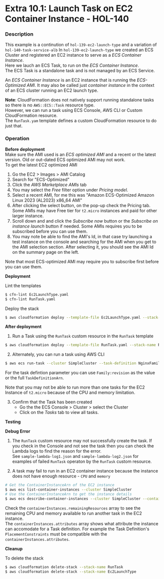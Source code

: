 # Extra 10.1: Launch Task on EC2 Container Instance - HOL-140

### Description

This example is a continution of `hol-139-ec2-launch-type` and a variation of `hol-140-task-service-alb`
In `hol-139-ec2-launch-type` we created an ECS Cluster and registered an EC2 instance to serve as a _ECS Container Instance_.  
Here we lauch an ECS Task, to run on the _ECS Container Instance_.  
The ECS Task is a standalone task and is not managed by an ECS Service.

An _ECS Container Instance_ is an EC2 instance that is running the _ECS-Optimized AMI_. It may also be called just _container instance_ in the context of an ECS cluster running an EC2 launch type.

**Note**: CloudFormation does not natively support running standalone tasks so there is no `AWS::ECS::Task` resource type.  
However, we can run a task using ECS Console, AWS CLI or Custom CloudFormation resource.  
The `RunTask.yam` template defines a custom CloudFormation resource to do just that.

### Operation

**Before deployment**  
Make sure the AMI used is an _ECS optimized AMI_ and a recent or the latest version. Old or out-dated ECS optimized AMI may not work.  
To get the latest EC2 optimized AMI

1. Go the EC2 > Images > AMI Catalog
2. Search for "ECS-Optimized"
3. Click the _AWS Marketplace AMIs_ tab
4. You may select the _Free_ filter option under _Pricing model_.
5. Select a recent AMI, for me this was "Amazon ECS-Optimized Amazon Linux 2023 (AL2023) x86_64 AMI"
6. After clicking the select button, on the pop-up check the Pricing tab. Some AMIs may have Free tier for `t2.micro` instances and paid for other larger instance.
7. Scroll down and and click the _Subscribe now_ button or the _Subscribe on instance launch_ button if needed. Some AMIs requires you to be subscribed before you can use them.
8. You may note be able to find the AMI's Id, in that case try launching a test instance on the console and searching for the AMI when you get to the AMI selection section. After selecting it, you should see the AMI Id on the summary page on the left.

Note that most ECS-optimized AMI may require you to subscribe first before you can use them.

**Deployment**

Lint the templates

```bash
$ cfn-lint Ec2LaunchType.yaml
$ cfn-lint RunTask.yaml
```

Deploy the stack

```bash
$ aws cloudformation deploy --template-file Ec2LaunchType.yaml --stack-name Ec2LaunchType  --capabilities CAPABILITY_NAMED_IAM --parameter-overrides file://private-parameters.json
```

**After deployment**

1. Run a Task using the `RunTask` custom resource in the `RunTask` template

```bash
$ aws cloudformation deploy --template-file RunTask.yaml --stack-name RunTask --capabilities CAPABILITY_NAMED_IAM
```

2. Alternately, you can run a task using AWS CLI

```bash
$ aws ecs run-task --cluster SimpleCluster --task-definition NginxFamily:2 > output-2.json
```

For the task defintion parameter you can use `Family:revision` as the value or the full `TaskDefinitionArn`.

Note that you may not be able to run more than one tasks for the EC2 Instance of `t2.micro` because of the CPU and memory limitation.

3. Confirm that the Task has been created
   - Go the the ECS Console > Cluster > select the Cluster
   - Click on the _Tasks_ tab to view all tasks.

**Testing**

**Debug Error**

1. The `RunTask` custom resource may not successfully create the task. If you check in the Console and not see the task then you can check the Lambda logs to find the reason for the error.  
   See `sample-lambda-log1.json` and `sample-lambda-log2.json` for examples of failed `RunTask` operaton by the `RunTask` custom resource.

2. A task may fail to run in an EC2 container instance because the instance does not have enough resource - `CPU` and `memory`

```bash
# Get the ContainerInstanceArn of the EC2 instance
$ aws ecs list-container-instances --cluster SimpleCluster
# Use the ContainerInstanceArn to get the instance details
$ aws ecs describe-container-instances --cluster SimpleCluster --container-instances <container-instance-arn> > container-instance.json
```

Check the `containerInstances.remainingResources` array to see the remaining CPU and memory available to run another task in the EC2 instance.  
The `containerInstances.attributes` array shows what attribute the instance can accomodate for a Task definition. For example the Task Definition's `PlacementConstraints` must be compatible with the `containerInstances.attributes`.

**Cleanup**

To delete the stack

```bash
$ aws cloudformation delete-stack --stack-name RunTask
$ aws cloudformation delete-stack --stack-name Ec2LaunchType
```
